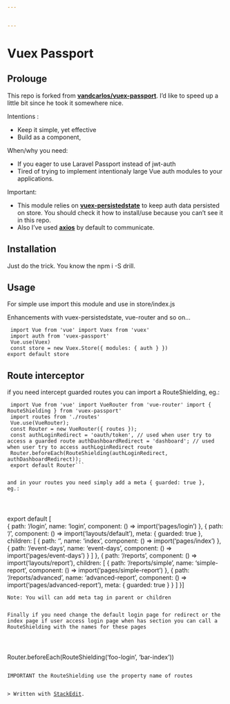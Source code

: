 ```yaml
---


---
```


<h1 id="vuex-passport">Vuex Passport</h1>
<h2 id="prolouge">Prolouge</h2>
<p>This repo is forked from <strong><a href="https://github.com/Vandcarlos/vuex-passport">vandcarlos/vuex-passport</a></strong>. I’d like to speed up a little bit since he took it somewhere nice.</p>
<p>Intentions :</p>
<ul>
<li>Keep it simple, yet effective</li>
<li>Build as a component,</li>
</ul>
<p>When/why you need:</p>
<ul>
<li>If you eager to use Laravel Passport instead of jwt-auth</li>
<li>Tired of trying to implement intentionaly large Vue auth modules to your applications.</li>
</ul>
<p>Important:</p>
<ul>
<li>This module relies on <strong><a href="https://github.com/robinvdvleuten/vuex-persistedstate">vuex-persistedstate</a></strong> to keep auth data persisted on store. You should check it how to install/use because you can’t see it in this repo.</li>
<li>Also I’ve used <strong><a href="https://github.com/axios/axios">axios</a></strong> by default to communicate.</li>
</ul>
<h2 id="installation">Installation</h2>
<p>Just do the trick. You know the npm i -S drill.</p>
<h2 id="usage">Usage</h2>
<p>For simple use import this module and use in store/index.js</p>
<p>Enhancements with vuex-persistedstate, vue-router and so on…</p>
<pre><code> import Vue from 'vue' import Vuex from 'vuex'  
 import auth from 'vuex-passport'  
 Vue.use(Vuex)  
 const store = new Vuex.Store({ modules: { auth } })  
export default store  
</code></pre>
<h2 id="route-interceptor">Route interceptor</h2>
<p>if you need intercept guarded routes you can import a RouteShielding, eg.:</p>
<pre><code> import Vue from 'vue' import VueRouter from 'vue-router' import { RouteShielding } from 'vuex-passport'  
 import routes from './routes'  
 Vue.use(VueRouter);  
 const Router = new VueRouter({ routes });  
 const authLoginRedirect = 'oauth/token', // used when user try to access a guarded route authDashboardRedirect = 'dashboard'; // used when user try to access authLoginRedirect route  
 Router.beforeEach(RouteShielding(authLoginRedirect, authDashboardRedirect));  
 export default Router```  
  
and in your routes you need simply add a meta { guarded: true }, eg.:  
  
</code></pre>
<p>export default [<br>
{ path: ‘/login’, name: ‘login’, component: () =&gt; import(‘pages/login’) }, { path: ‘/’, component: () =&gt; import(‘layouts/default’), meta: { guarded: true }, children: [ { path: ‘’, name: ‘index’, component: () =&gt; import(‘pages/index’) }, { path: ‘/event-days’, name: ‘event-days’, component: () =&gt; import(‘pages/event-days’) } ] }, { path: ‘/reports’, component: () =&gt; import(‘layouts/report’), children: [ { path: ‘/reports/simple’, name: ‘simple-report’, component: () =&gt; import(‘pages/simple-report’) }, { path: ‘/reports/advanced’, name: ‘advanced-report’, component: () =&gt; import(‘pages/advanced-report’), meta: { guarded: true } } ] }]</p>
<pre><code>Note: You will can add meta tag in parent or children  
  
Finally if you need change the default login page for redirect or the index page if user access login page when has section you can call a RouteShielding with the names for these pages  
  
</code></pre>
<p>Router.beforeEach(RouteShielding(‘foo-login’, ‘bar-index’))</p>
<pre><code>  
IMPORTANT the RouteShielding use the property name of routes


&gt; Written with [StackEdit](https://stackedit.io/).
</code></pre>

